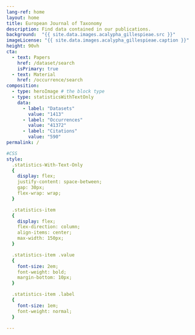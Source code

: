 ```yaml
---
lang-ref: home
layout: home
title: European Journal of Taxonomy
description: Find data contained in our publications.
background:  "{{ site.data.images.acalypha_gillespieae.src }}"
imageLicense: "{{ site.data.images.acalypha_gillespieae.caption }}"
height: 90vh
cta:
  - text: Papers
    href: /dataset/search
    isPrimary: true
  - text: Material
    href: /occurrence/search
composition:
  - type: heroImage # the block type
  - type: statisticsWithTextOnly
    data:
      - label: "Datasets"
        value: "1413"
      - label: "Occurrences"
        value: "41372"
      - label: "Citations"
        value: "590"
permalink: /

#CSS
style:
  .statistics-With-Text-Only
  {
    display: flex;
    justify-content: space-between;
    gap: 30px;
    flex-wrap: wrap;
  }

  .statistics-item
  {
    display: flex;
    flex-direction: column;
    align-items: center;
    max-width: 150px;
  }

  .statistics-item .value
  {
    font-size: 2em;
    font-weight: bold;
    margin-bottom: 10px;
  }

  .statistics-item .label
  {
    font-size: 1em;
    font-weight: normal;
  }

---
```

